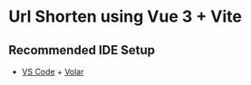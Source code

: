 # Url Shorten using Vue 3 + Vite



## Recommended IDE Setup

- [VS Code](https://code.visualstudio.com/) + [Volar](https://marketplace.visualstudio.com/items?itemName=Vue.volar)
